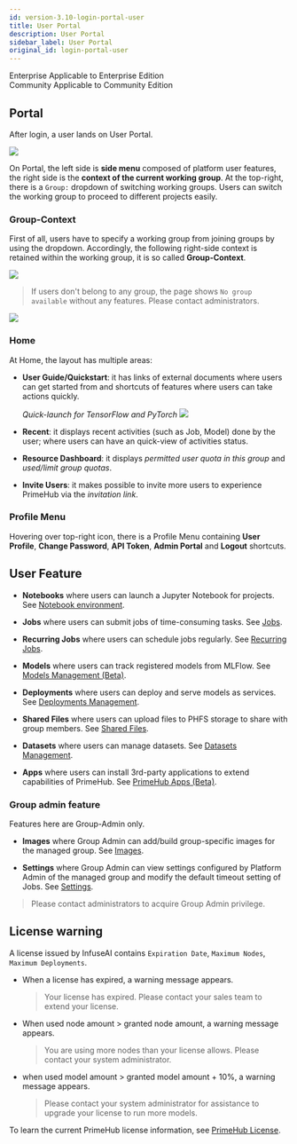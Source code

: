 ```yaml
---
id: version-3.10-login-portal-user
title: User Portal
description: User Portal
sidebar_label: User Portal
original_id: login-portal-user
---
```


<div class="label-sect">
  <div class="ee-only tooltip">Enterprise
    <span class="tooltiptext">Applicable to Enterprise Edition</span>
  </div>
  <div class="ce-only tooltip">Community
    <span class="tooltiptext">Applicable to Community Edition</span>
  </div>
</div>

## Portal

After login, a user lands on User Portal.

![](assets/v310-landing-user.png)

On Portal, the left side is **side menu** composed of platform user features, the right side is the **context of the current working group**. At the top-right, there is a `Group:` dropdown of switching working groups. Users can switch the working group to proceed to different projects easily.

### Group-Context

First of all, users have to specify a working group from joining groups by using the dropdown. Accordingly, the following right-side context is retained within the working group, it is so called **Group-Context**.

![](assets/group_context.png)

>If users don't belong to any group, the page shows `No group available` without any features. Please contact administrators.

![](assets/v3-landing-user-no-group.png)

### Home

At Home, the layout has multiple areas:

+ **User Guide/Quickstart**: it has links of external documents where users can get started from and shortcuts of features where users can take actions quickly.
  
  *Quick-launch for TensorFlow and PyTorch*
  ![](assets/v39-quick-launch-tf.gif)

+ **Recent**: it displays recent activities (such as Job, Model) done by the user; where users can have an quick-view of activities status.
+ **Resource Dashboard**: it displays *permitted user quota in this group* and *used/limit group quotas*.
+ **Invite Users**: it makes possible to invite more users to experience PrimeHub via the *invitation link*.

### Profile Menu

Hovering over top-right icon, there is a Profile Menu containing **User Profile**, **Change Password**, **API Token**, **Admin Portal** and **Logout** shortcuts.


## User Feature

+ **Notebooks**  where users can launch a Jupyter Notebook for projects. See [Notebook environment](../quickstart/launch-project).

+ **Jobs** where users can submit jobs of time-consuming tasks. See [Jobs](../job-submission-feature#jobs).

+ **Recurring Jobs** where users can schedule jobs regularly. See [Recurring Jobs](../job-submission-feature#recurring-jobs).

+ **Models** where users can track registered models from MLFlow. See [Models Management (Beta)](../model-management).
 
+ **Deployments** where users can deploy and serve models as services. See [Deployments Management](../model-deployment-feature). 

+ **Shared Files** where users can upload files to PHFS storage to share with group members. See [Shared Files](../shared-files).

+ **Datasets** where users can manage datasets. See [Datasets Management](../datasets).

+ **Apps** where users can install 3rd-party applications to extend capabilities of PrimeHub. See [PrimeHub Apps (Beta)](../primehub-app).

### Group admin feature

Features here are Group-Admin only.

+ **Images** where Group Admin can add/build group-specific images for the managed group. See [Images](../group-image).

+ **Settings** where Group Admin can view settings configured by Platform Admin of the managed group and modify the default timeout setting of Jobs. See [Settings](../group-setting).

> Please contact administrators to acquire Group Admin privilege.
 

## License warning

A license issued by InfuseAI contains `Expiration Date`, `Maximum Nodes`, `Maximum Deployments`.

+ When a license has expired, a warning message appears.

  >Your license has expired. Please contact your sales team to extend your license.

+ When used node amount > granted node amount, a warning message appears.

  > You are using more nodes than your license allows. Please contact your system administrator.

+ when used model amount > granted model amount + 10%, a warning message appears.

  >Please contact your system administrator for assistance to upgrade your license to run more models.

To learn the current PrimeHub license information, see [PrimeHub License](../guide_manual/admin-system#primehub-license).
